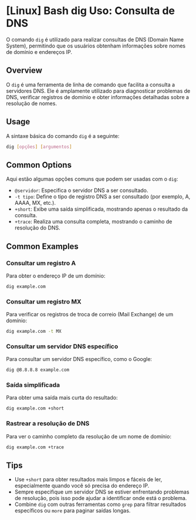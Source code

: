 # [Linux] Bash dig Uso: Consulta de DNS

O comando `dig` é utilizado para realizar consultas de DNS (Domain Name System), permitindo que os usuários obtenham informações sobre nomes de domínio e endereços IP.

## Overview
O `dig` é uma ferramenta de linha de comando que facilita a consulta a servidores DNS. Ele é amplamente utilizado para diagnosticar problemas de DNS, verificar registros de domínio e obter informações detalhadas sobre a resolução de nomes.

## Usage
A sintaxe básica do comando `dig` é a seguinte:

```bash
dig [opções] [argumentos]
```

## Common Options
Aqui estão algumas opções comuns que podem ser usadas com o `dig`:

- `@servidor`: Especifica o servidor DNS a ser consultado.
- `-t tipo`: Define o tipo de registro DNS a ser consultado (por exemplo, A, AAAA, MX, etc.).
- `+short`: Exibe uma saída simplificada, mostrando apenas o resultado da consulta.
- `+trace`: Realiza uma consulta completa, mostrando o caminho de resolução do DNS.

## Common Examples

### Consultar um registro A
Para obter o endereço IP de um domínio:

```bash
dig example.com
```

### Consultar um registro MX
Para verificar os registros de troca de correio (Mail Exchange) de um domínio:

```bash
dig example.com -t MX
```

### Consultar um servidor DNS específico
Para consultar um servidor DNS específico, como o Google:

```bash
dig @8.8.8.8 example.com
```

### Saída simplificada
Para obter uma saída mais curta do resultado:

```bash
dig example.com +short
```

### Rastrear a resolução de DNS
Para ver o caminho completo da resolução de um nome de domínio:

```bash
dig example.com +trace
```

## Tips
- Use `+short` para obter resultados mais limpos e fáceis de ler, especialmente quando você só precisa do endereço IP.
- Sempre especifique um servidor DNS se estiver enfrentando problemas de resolução, pois isso pode ajudar a identificar onde está o problema.
- Combine `dig` com outras ferramentas como `grep` para filtrar resultados específicos ou `more` para paginar saídas longas.